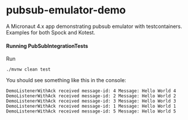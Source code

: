 # pubsub-emulator-demo
A Micronaut 4.x app demonstrating pubsub emulator with testcontainers. Examples for both Spock and Kotest. 

#### Running PubSubIntegrationTests
Run
```shell
./mvnw clean test
``` 

You should see something like this in the console:
```
DemoListenerWithAck received message-id: 4 Message: Hello World 4
DemoListenerWithAck received message-id: 2 Message: Hello World 2
DemoListenerWithAck received message-id: 3 Message: Hello World 3
DemoListenerWithAck received message-id: 1 Message: Hello World 1
DemoListenerWithAck received message-id: 5 Message: Hello World 5
```




